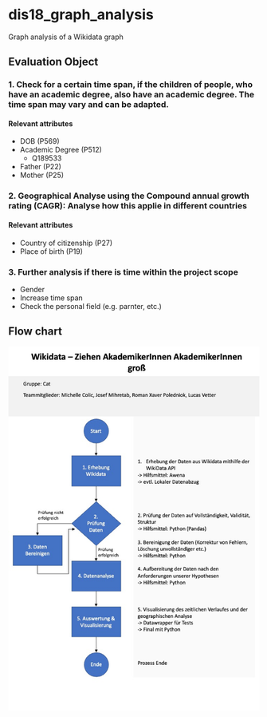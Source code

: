 # dis18_graph_analysis
Graph analysis of a Wikidata graph

## Evaluation Object

### 1. Check for a certain time span, if the children of people, who have an academic degree, also have an academic degree. The time span may vary and can be adapted.

#### Relevant attributes
* DOB (P569)
* Academic Degree (P512)
  *  Q189533 
* Father (P22)
* Mother (P25)

### 2. Geographical Analyse using the Compound annual growth rating (CAGR): Analyse how this applie in different countries

#### Relevant attributes
* Country of citizenship (P27)
* Place of birth (P19)

### 3. Further analysis if there is time within the project scope
* Gender
* Increase time span
* Check the personal field (e.g. parnter, etc.)

## Flow chart

![Flow chart](./slides/flowchart.jpeg)
